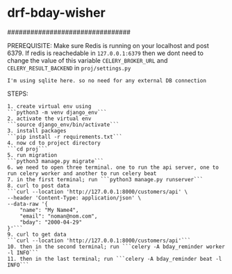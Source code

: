# drf-bday-wisher

################################


PREREQUISITE:
    Make sure Redis is running on your localhost and post 6379. If redis is reachedable in `127.0.0.1:6379` then we dont need to change the value of this variable `CELERY_BROKER_URL` and `CELERY_RESULT_BACKEND` in `proj/settings.py`

    I'm using sqlite here. so no need for any external DB connection

STEPS:

    1. create virtual env using
    ```python3 -m venv django_env```
    2. activate the virtual env
    ```source django_env/bin/activate```
    3. install packages
    ```pip install -r requirements.txt```
    4. now cd to project directory
    ```cd proj```
    5. run migration
    ```python3 manage.py migrate```
    6. we need to open three terminal. one to run the api server, one to run celery worker and another to run celery beat
    7. in the first terminal; run ```python3 manage.py runserver```
    8. curl to post data
    ```curl --location 'http://127.0.0.1:8000/customers/api' \
    --header 'Content-Type: application/json' \
    --data-raw '{
        "name": "My Name4",
        "email": "noman@nom.com",
        "bday": "2000-04-29"
    }'```
    9. curl to get data
    ```curl --location 'http://127.0.0.1:8000/customers/api'```
    10. then in the second terminal; run ```celery -A bday_reminder worker -l INFO```
    11. then in the last terminal; run ```celery -A bday_reminder beat -l INFO```


